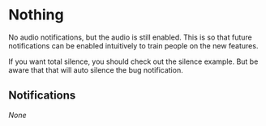 # Nothing

No audio notifications, but the audio is still enabled. This is so that future notifications can be enabled intuitively to train people on the new features.

If you want total silence, you should check out the silence example. But be aware that that will auto silence the bug notification.

## Notifications

_None_
